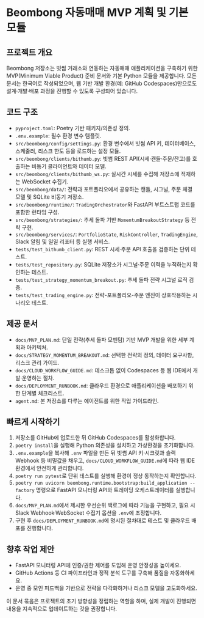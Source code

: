 # Beombong 자동매매 MVP 계획 및 기본 모듈

## 프로젝트 개요
Beombong 저장소는 빗썸 거래소와 연동하는 자동매매 애플리케이션을 구축하기 위한 MVP(Minimum Viable Product) 준비 문서와 기본 Python 모듈을 제공합니다. 모든 문서는 한국어로 작성되었으며, 웹 기반 개발 환경(예: GitHub Codespaces)만으로도 설계·개발·배포 과정을 진행할 수 있도록 구성되어 있습니다.

## 코드 구조
- `pyproject.toml`: Poetry 기반 패키지/의존성 정의.
- `.env.example`: 필수 환경 변수 템플릿.
- `src/beombong/config/settings.py`: 환경 변수에서 빗썸 API 키, 데이터베이스, 스케줄러, 리스크 한도 등을 로드하는 설정 모듈.
- `src/beombong/clients/bithumb.py`: 빗썸 REST API(시세·캔들·주문/잔고)를 호출하는 비동기 클라이언트와 데이터 모델.
- `src/beombong/clients/bithumb_ws.py`: 실시간 시세를 수집해 저장소에 적재하는 WebSocket 수집기.
- `src/beombong/data/`: 전략과 포트폴리오에서 공유하는 캔들, 시그널, 주문 체결 모델 및 SQLite 비동기 저장소.
- `src/beombong/runtime/`: `TradingOrchestrator`와 FastAPI 부트스트랩 코드를 포함한 런타임 구성.
- `src/beombong/strategies/`: 추세 돌파 기반 `MomentumBreakoutStrategy` 등 전략 구현.
- `src/beombong/services/`: `PortfolioState`, `RiskController`, `TradingEngine`, Slack 알림 및 일일 리포터 등 실행 서비스.
- `tests/test_bithumb_client.py`: REST 시세·주문 API 호출을 검증하는 단위 테스트.
- `tests/test_repository.py`: SQLite 저장소가 시그널·주문 이력을 누적하는지 확인하는 테스트.
- `tests/test_strategy_momentum_breakout.py`: 추세 돌파 전략 시그널 로직 검증.
- `tests/test_trading_engine.py`: 전략-포트폴리오-주문 엔진이 상호작용하는 시나리오 테스트.

## 제공 문서
- `docs/MVP_PLAN.md`: 단일 전략(추세 돌파 모멘텀) 기반 MVP 개발을 위한 세부 계획과 아키텍처.
- `docs/STRATEGY_MOMENTUM_BREAKOUT.md`: 선택한 전략의 정의, 데이터 요구사항, 리스크 관리 가이드.
- `docs/CLOUD_WORKFLOW_GUIDE.md`: 데스크톱 없이 Codespaces 등 웹 IDE에서 개발·운영하는 절차.
- `docs/DEPLOYMENT_RUNBOOK.md`: 클라우드 환경으로 애플리케이션을 배포하기 위한 단계별 체크리스트.
- `agent.md`: 본 저장소를 다루는 에이전트를 위한 작업 가이드라인.

## 빠르게 시작하기
1. 저장소를 GitHub에 업로드한 뒤 GitHub Codespaces를 활성화합니다.
2. `poetry install`을 실행해 Python 의존성을 설치하고 가상환경을 초기화합니다.
3. `.env.example`을 복사해 `.env` 파일을 만든 뒤 빗썸 API 키·시크릿과 슬랙 Webhook 등 비밀값을 채우고, `docs/CLOUD_WORKFLOW_GUIDE.md`에 따라 웹 IDE 환경에서 안전하게 관리합니다.
4. `poetry run pytest`로 단위 테스트를 실행해 환경이 정상 동작하는지 확인합니다.
5. `poetry run uvicorn beombong.runtime.bootstrap:build_application --factory` 명령으로 FastAPI 모니터링 API와 트레이딩 오케스트레이터를 실행합니다.
6. `docs/MVP_PLAN.md`에서 제시한 우선순위 백로그에 따라 기능을 구현하고, 필요 시 Slack Webhook·WebSocket 수집기 옵션을 `.env`에 조정합니다.
7. 구현 후 `docs/DEPLOYMENT_RUNBOOK.md`에 명시된 절차대로 테스트 및 클라우드 배포를 진행합니다.

## 향후 작업 제안
- FastAPI 모니터링 API에 인증/권한 제어를 도입해 운영 안정성을 높이세요.
- GitHub Actions 등 CI 파이프라인과 정적 분석 도구를 구축해 품질을 자동화하세요.
- 운영 중 모인 피드백을 기반으로 전략을 다각화하거나 리스크 모델을 고도화하세요.

이 문서 묶음은 프로젝트의 초기 방향성을 정립하는 역할을 하며, 실제 개발이 진행되면 내용을 지속적으로 업데이트하는 것을 권장합니다.
